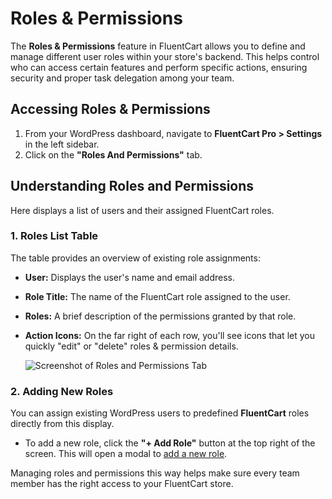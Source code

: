 # Roles & Permissions

The **Roles & Permissions** feature in FluentCart allows you to define and manage different user roles within your store's backend. This helps control who can access certain features and perform specific actions, ensuring security and proper task delegation among your team.

## Accessing Roles & Permissions

1.  From your WordPress dashboard, navigate to **FluentCart Pro > Settings** in the left sidebar.
2.  Click on the **"Roles And Permissions"** tab.

## Understanding Roles and Permissions

Here displays a list of users and their assigned FluentCart roles.

### 1. Roles List Table

The table provides an overview of existing role assignments:

* **User:** Displays the user's name and email address.
* **Role Title:** The name of the FluentCart role assigned to the user.
* **Roles:** A brief description of the permissions granted by that role.
* **Action Icons:** On the far right of each row, you'll see icons that let you quickly "edit" or "delete" roles & permission details.

    ![Screenshot of Roles and Permissions Tab](/images/settings-configuration/roles-permissions/roles-permissions-tab.webp)

### 2. Adding New Roles

You can assign existing WordPress users to predefined **FluentCart** roles directly from this display. 

* To add a new role, click the **"+ Add Role"** button at the top right of the screen. This will open a modal to [add a new role](/guide/settings-configuration/roles-permissions/adding-new-roles/index).

Managing roles and permissions this way helps make sure every team member has the right access to your FluentCart store.
